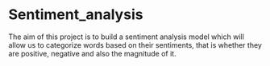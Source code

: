 # Sentiment_analysis

The aim of this project is to build a sentiment analysis model which will allow us to categorize words based on their sentiments, 
that is whether they are positive, negative and also the magnitude of it.
